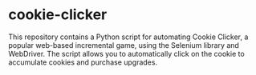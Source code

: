 # cookie-clicker
This repository contains a Python script for automating Cookie Clicker, a popular web-based incremental game, using the Selenium library and WebDriver. 
The script allows you to automatically click on the cookie to accumulate cookies and purchase upgrades.

